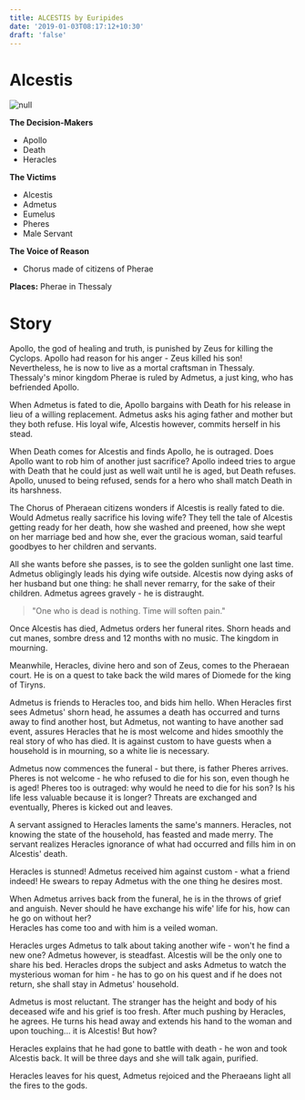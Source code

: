 ```yaml
---
title: ALCESTIS by Euripides
date: '2019-01-03T08:17:12+10:30'
draft: 'false'
---
```

# Alcestis

![null](/images/uploads/221.jpg)

**The Decision-Makers**

* Apollo
* Death
* Heracles

**The Victims**

* Alcestis
* Admetus
* Eumelus
* Pheres
* Male Servant

**The Voice of Reason**

* Chorus made of citizens of Pherae

**Places:** Pherae in Thessaly

# Story

Apollo, the god of healing and truth, is punished by Zeus for killing the Cyclops. Apollo had reason for his anger - Zeus killed his son! Nevertheless, he is now to live as a mortal craftsman in Thessaly. Thessaly's minor kingdom Pherae is ruled by Admetus, a just king, who has befriended Apollo.

When Admetus is fated to die, Apollo bargains with Death for his release in lieu of a willing replacement. Admetus asks his aging father and mother but they both refuse. His loyal wife, Alcestis however, commits herself in his stead.

When Death comes for Alcestis and finds Apollo, he is outraged. Does Apollo want to rob him of another just sacrifice? Apollo indeed tries to argue with Death that he could just as well wait until he is aged, but Death refuses. Apollo, unused to being refused, sends for a hero who shall match Death in its harshness.

The Chorus of Pheraean citizens wonders if Alcestis is really fated to die. Would Admetus really sacrifice his loving wife? They tell the tale of Alcestis getting ready for her death, how she washed and preened, how she wept on her marriage bed and how she, ever the gracious woman, said tearful goodbyes to her children and servants.

All she wants before she passes, is to see the golden sunlight one last time. Admetus obligingly leads his dying wife outside. Alcestis now dying asks of her husband but one thing: he shall never remarry, for the sake of their children. Admetus agrees gravely - he is distraught.

> "One who is dead is nothing. Time will soften pain."

Once Alcestis has died, Admetus orders her funeral rites. Shorn heads and cut manes, sombre dress and 12 months with no music. The kingdom in mourning.

Meanwhile, Heracles, divine hero and son of Zeus, comes to the Pheraean court. He is on a quest to take back the wild mares of Diomede for the king of Tiryns. 

Admetus is friends to Heracles too, and bids him hello. When Heracles first sees Admetus' shorn head, he assumes a death has occurred and turns away to find another host, but Admetus, not wanting to have another sad event, assures Heracles that he is most welcome and hides smoothly the real story of who has died. It is against custom to have guests when a household is in mourning, so a white lie is necessary.

Admetus now commences the funeral - but there, is father Pheres arrives. Pheres is not welcome - he who refused to die for his son, even though he is aged! Pheres too is outraged: why would he need to die for his son? Is his life less valuable because it is longer? Threats are exchanged and eventually, Pheres is kicked out and leaves.

A servant assigned to Heracles laments the same's manners. Heracles, not knowing the state of the household, has feasted and made merry. The servant realizes Heracles ignorance of what had occurred and fills him in on Alcestis' death.

Heracles is stunned! Admetus received him against custom - what a friend indeed! He swears to repay Admetus with the one thing he desires most.

When Admetus arrives back from the funeral, he is in the throws of grief and anguish. Never should he have exchange his wife' life for his, how can he go on without her?\
Heracles has come too and with him is a veiled woman.

Heracles urges Admetus to talk about taking another wife - won't he find a new one? Admetus however, is steadfast. Alcestis will be the only one to share his bed. Heracles drops the subject and asks Admetus to watch the mysterious woman for him - he has to go on his quest and if he does not return, she shall stay in Admetus' household.

Admetus is most reluctant. The stranger has the height and body of his deceased wife and his grief is too fresh. After much pushing by Heracles, he agrees. He turns his head away and extends his hand to the woman and upon touching... it is Alcestis! But how?

Heracles explains that he had gone to battle with death - he won and took Alcestis back. It will be three days and she will talk again, purified.

Heracles leaves for his quest, Admetus rejoiced and the Pheraeans light all the fires to the gods.
